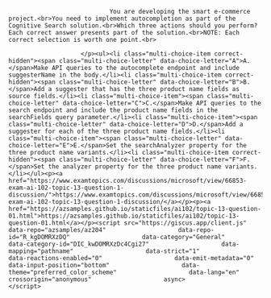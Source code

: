 <p class="card-text">
							
								You are developing the smart e-commerce project.<br>You need to implement autocompletion as part of the Cognitive Search solution.<br>Which three actions should you perform? Each correct answer presents part of the solution.<br>NOTE: Each correct selection is worth one point.<br>
							
						</p><ul><li class="multi-choice-item correct-hidden"><span class="multi-choice-letter" data-choice-letter="A">A.</span>Make API queries to the autocomplete endpoint and include suggesterName in the body.</li><li class="multi-choice-item correct-hidden"><span class="multi-choice-letter" data-choice-letter="B">B.</span>Add a suggester that has the three product name fields as source fields.</li><li class="multi-choice-item"><span class="multi-choice-letter" data-choice-letter="C">C.</span>Make API queries to the search endpoint and include the product name fields in the searchFields query parameter.</li><li class="multi-choice-item"><span class="multi-choice-letter" data-choice-letter="D">D.</span>Add a suggester for each of the three product name fields.</li><li class="multi-choice-item"><span class="multi-choice-letter" data-choice-letter="E">E.</span>Set the searchAnalyzer property for the three product name variants.</li><li class="multi-choice-item correct-hidden"><span class="multi-choice-letter" data-choice-letter="F">F.</span>Set the analyzer property for the three product name variants.</li></ul><p><a href="https://www.examtopics.com/discussions/microsoft/view/66853-exam-ai-102-topic-13-question-1-discussion/">https://www.examtopics.com/discussions/microsoft/view/66853-exam-ai-102-topic-13-question-1-discussion/</a></p><p><a href="https://azsamples.github.io/staticfiles/ai102/topic-13-question-01.html">https://azsamples.github.io/staticfiles/ai102/topic-13-question-01.html</a></p><script src="https://giscus.app/client.js"                    data-repo="azsamples/az204"                    data-repo-id="R_kgDOMRXzDQ"                    data-category="General"                    data-category-id="DIC_kwDOMRXzDc4Cgi27"                    data-mapping="pathname"                    data-strict="1"                    data-reactions-enabled="0"                    data-emit-metadata="0"                    data-input-position="bottom"                    data-theme="preferred_color_scheme"                    data-lang="en"                    crossorigin="anonymous"                    async>                    </script>